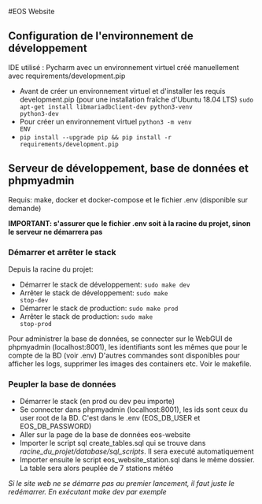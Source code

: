 #EOS Website

## Configuration de l'environnement de développement
IDE utilisé : Pycharm avec un environnement virtuel créé manuellement avec requirements/development.pip

- Avant de créer un environnement virtuel et d'installer les requis development.pip (pour une installation fraîche d'Ubuntu 18.04 LTS)
<code>sudo apt-get install libmariadbclient-dev python3-venv python3-dev</code>
- Pour créer un environnement virtuel <code>python3 -m venv ENV</code>
- <code>pip install --upgrade pip && pip install -r requirements/development.pip</code>


## Serveur de développement, base de données et phpmyadmin
Requis: make, docker et docker-compose et le fichier .env (disponible sur demande) 

**IMPORTANT: s'assurer que le fichier .env soit à la racine du projet, sinon le serveur ne démarrera pas**
### Démarrer et arrêter le stack
Depuis la racine du projet:
- Démarrer le stack de développement:  <code>sudo make dev</code>
- Arrêter le stack de développement: <code>sudo make stop-dev</code>
- Démarrer le stack de production:  <code>sudo make prod</code>
- Arrêter le stack de production: <code>sudo make stop-prod</code>

Pour administrer la base de données, se connecter sur le WebGUI de phpmyadmin (localhost:8001), les identifiants sont 
les mêmes que pour le compte de la BD (voir .env)
D'autres commandes sont disponibles pour afficher les logs, supprimer les images des containers etc. Voir le makefile.


### Peupler la base de données
- Démarrer le stack (en prod ou dev peu importe)
- Se connecter dans phpmyadmin (localhost:8001), les ids sont ceux du user root de la BD. C'est dans le .env 
(EOS_DB_USER et EOS_DB_PASSWORD)
- Aller sur la page de la base de données eos-website
- Importer le script sql create_tables.sql qui se trouve dans *racine_du_projet/database/sql_scripts*. Il sera executé 
automatiquement
- Importer ensuite le script eos_website_station.sql dans le même dossier. La table sera alors peuplée de 7 stations 
météo


*Si le site web ne se démarre pas au premier lancement, il faut juste le redémarrer. En exécutant make dev par exemple*




